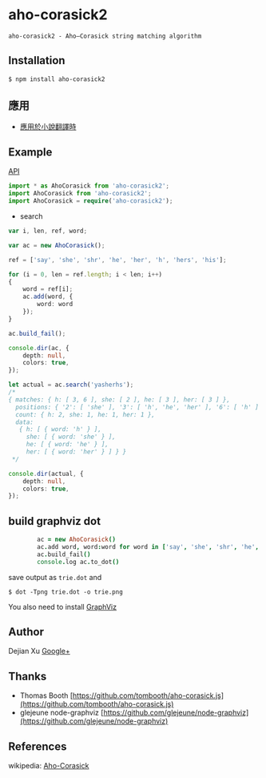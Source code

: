 # aho-corasick2

    aho-corasick2 - Aho–Corasick string matching algorithm

## Installation

	$ npm install aho-corasick2

## 應用

* [應用於小說翻譯時](tests/novel.ts)

## Example

[API](src/ahocorasick.d.ts)

```ts
import * as AhoCorasick from 'aho-corasick2';
import AhoCorasick from 'aho-corasick2';
import AhoCorasick = require('aho-corasick2');
```
* search

```ts
var i, len, ref, word;

var ac = new AhoCorasick();

ref = ['say', 'she', 'shr', 'he', 'her', 'h', 'hers', 'his'];

for (i = 0, len = ref.length; i < len; i++)
{
	word = ref[i];
	ac.add(word, {
		word: word
	});
}

ac.build_fail();

console.dir(ac, {
	depth: null,
	colors: true,
});

let actual = ac.search('yasherhs');
/*
{ matches: { h: [ 3, 6 ], she: [ 2 ], he: [ 3 ], her: [ 3 ] },
  positions: { '2': [ 'she' ], '3': [ 'h', 'he', 'her' ], '6': [ 'h' ] },
  count: { h: 2, she: 1, he: 1, her: 1 },
  data:
   { h: [ { word: 'h' } ],
     she: [ { word: 'she' } ],
     he: [ { word: 'he' } ],
     her: [ { word: 'her' } ] } }
 */

console.dir(actual, {
	depth: null,
	colors: true,
});
```


## build graphviz dot

```coffee
		ac = new AhoCorasick()
		ac.add word, word:word for word in ['say', 'she', 'shr', 'he', 'her']
		ac.build_fail()
		console.log ac.to_dot()
```

save output as `trie.dot` and

    $ dot -Tpng trie.dot -o trie.png

You also need to install [GraphViz](http://www.graphviz.org/)

## Author

Dejian Xu
[Google+](https://plus.google.com/116305544434538996428?rel=author)

## Thanks

* Thomas Booth [https://github.com/tombooth/aho-corasick.js](https://github.com/tombooth/aho-corasick.js)
* glejeune node-graphviz [https://github.com/glejeune/node-graphviz](https://github.com/glejeune/node-graphviz)

## References
wikipedia: [Aho-Corasick](https://en.wikipedia.org/wiki/Aho-Corasick)
